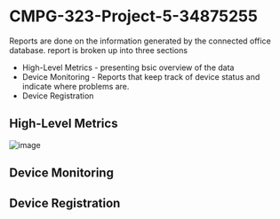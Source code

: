 # CMPG-323-Project-5-34875255
Reports are done on the information generated by the connected office database.
report is broken up into three sections
* High-Level Metrics - presenting bsic overview of the data
* Device Monitoring - Reports that keep track of device status and indicate where problems are.
* Device Registration

## High-Level Metrics
![image](https://user-images.githubusercontent.com/89706817/200945182-dc27c20d-8257-4ad8-b7be-708f3e57e446.png)

## Device Monitoring

## Device Registration
